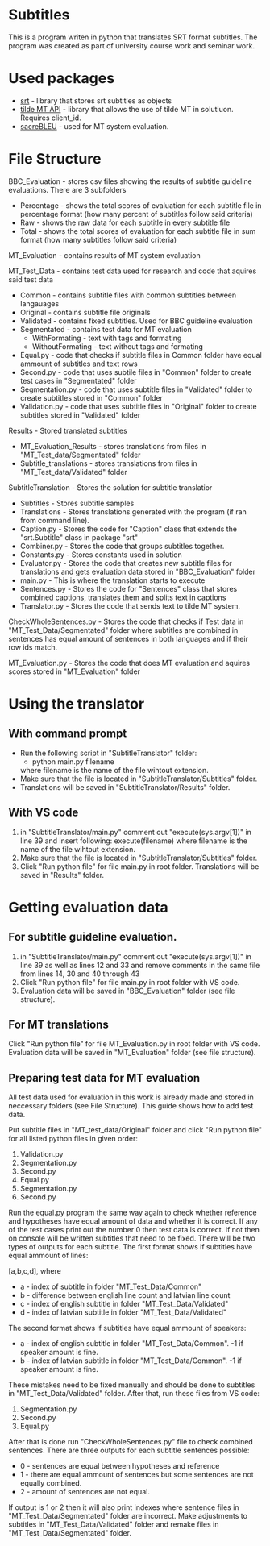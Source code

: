 # Subtitles

<p>This is a program writen in python that translates SRT format subtitles. The program was created as part of university course work and seminar work.</p>

# Used packages
<ul>
<li>
<a href="https://pypi.org/project/srt/">srt</a> - library that stores srt subtitles as objects
</li>
<li>
<a href="https://github.com/tilde-nlp/mt-api-python-demo">tilde MT API</a> - library that allows the use of tilde MT in solutiuon. Requires client_id.
</li>
<li>
<a href="https://pypi.org/project/sacrebleu/">sacreBLEU</a> - used for MT system evaluation.
</li>
</ul>

# File Structure
<p>BBC_Evaluation - stores csv files showing the results of subtitle guideline evaluations. There are 3 subfolders</p>
<ul>
<li>
Percentage - shows the total scores of evaluation for each subtitle file in percentage format (how many percent of subtitles follow said criteria)
</li>
<li>
Raw - shows the raw data for each subtitle in every subtitle file
</li>
<li>
Total - shows the total scores of evaluation for each subtitle file in sum format (how many subtitles follow said criteria)
</li>
</ul>
<p>MT_Evaluation - contains results of MT system evaluation</p>
<p>MT_Test_Data - contains test data used for research and code that aquires said test data</p>
<ul>
<li>
Common - contains subtitle files with common subtitles between langauages
</li>
<li>
Original - contains subtitle file originals
</li>
<li>
Validated - contains fixed subtitles. Used for BBC guideline evaluation
</li>
<li>
Segmentated - contains test data for MT evaluation
  <ul>
  <li>
  WithFormating - text with tags and formating
  </li>
  <li>
  WithoutFormating - text without tags and formating
  </li>
  </ul>
</li>
<li>
Equal.py - code that checks if subtitle files in Common folder have equal ammount of subtitles and text rows
</li>
<li>
Second.py - code that uses subtile files in "Common" folder to create test cases in "Segmentated" folder
</li>
<li>
Segmentation.py - code that uses subtitle files in "Validated" folder to create subtitles stored in "Common" folder
</li>
<li>
Validation.py - code that uses subtitle files in "Original" folder to create subtitles stored in "Validated" folder
</li>
</ul>
<p>Results - Stored translated subtitles</p>
<ul>
<li>
MT_Evaluation_Results - stores translations from files in "MT_Test_data/Segmentated" folder
</li>
<li>
Subtitle_translations - stores translations from files in "MT_Test_data/Validated" folder
</li>
</ul>
<p>SubtitleTranslation - Stores the solution for subtitle translatior</p>
<ul>
<li>
Subtitles - Stores subtitle samples
</li>
<li>
Translations - Stores translations generated with the program (if ran from command line).
</li>
<li>
Caption.py - Stores the code for "Caption" class that extends the "srt.Subtitle" class in package "srt"
</li>
<li>
Combiner.py - Stores the code that groups subtitles together.
</li>
<li>
Constants.py - Stores constants used in solution
</li>
<li>
Evaluator.py - Stores the code that creates new subtitle files for translations and gets evaluation data stored in "BBC_Evaluation" folder
</li>
<li>
main.py - This is where the translation starts to execute
</li>
<li>
Sentences.py - Stores the code for "Sentences" class that stores combined captions, translates them and splits text in captions
</li>
<li>
Translator.py - Stores the code that sends text to tilde MT system.
</li>
</ul>

<p>CheckWholeSentences.py - Stores the code that checks if Test data in "MT_Test_Data/Segmentated" folder where subtitles are combined in sentences has equal amount of sentences in both languages and if their row ids match.</p>
<p>MT_Evaluation.py - Stores the code that does MT evaluation and aquires scores stored in "MT_Evaluation" folder</p>

# Using the translator
## With command prompt
<ul>
<li>
Run the following script in "SubtitleTranslator" folder:
  <ul>
  <li>
  python main.py filename
  </li>
  </ul>
where filename is the name of the file wihtout extension.
</li>
<li>Make sure that the file is located in "SubtitleTranslator/Subtitles" folder.</li>
<li>Translations will be saved in "SubtitleTranslator/Results" folder.</li>
</ul>

## With VS code
<ol>
<li>in "SubtitleTranslator/main.py" comment out "execute(sys.argv[1])" in line 39 and insert following: execute(filename) where filename is the name of the file wihtout extension.</li>
<li>Make sure that the file is located in "SubtitleTranslator/Subtitles" folder.</li>
<li>Click "Run python file" for file main.py in root folder. Translations will be saved in "Results" folder.</li>
</ol>

# Getting evaluation data
## For subtitle guideline evaluation.
<ol>
<li>in "SubtitleTranslator/main.py" comment out "execute(sys.argv[1])" in line 39 as well as lines 12 and 33 and remove comments in the same file from lines 14, 30 and 40 through 43</li>
<li>Click "Run python file" for file main.py in root folder with VS code.</li>
<li>Evaluation data will be saved in "BBC_Evaluation" folder (see file structure).</li>
</ol>

## For MT translations
<p>Click "Run python file" for file MT_Evaluation.py in root folder with VS code. Evaluation data will be saved in "MT_Evaluation" folder (see file structure).</p>

## Preparing test data for MT evaluation
<p>All test data used for evaluation in this work is already made and stored in neccessary folders (see File Structure). This guide shows how to add test data.</p>
<p>Put subtitle files in "MT_test_data/Original" folder and click "Run python file" for all listed python files in given order:</p>
<ol>
<li>Validation.py</li>
<li>Segmentation.py</li>
<li>Second.py</li>
<li>Equal.py</li>
<li>Segmentation.py</li>
<li>Second.py</li>
</ol>
<p>Run the equal.py program the same way again to check whether reference and hypotheses have equal amount of data and whether it is correct. If any of the test cases print out the number 0 then test data is correct. If not then on console will be written subtitles that need to be fixed. There will be two types of outputs for each subtitle. The first format shows if subtitles have equal ammount of lines:</p>
<p>[a,b,c,d], where</p>
<ul>
  <li>a - index of subtitle in folder "MT_Test_Data/Common"</li>
  <li>b - difference between english line count and latvian line count</li>
  <li>c - index of english subtitle in folder "MT_Test_Data/Validated"</li>
  <li>d - index of latvian subtitle in folder "MT_Test_Data/Validated"</li>
</ul>
<p>The second format shows if subtitles have equal ammount of speakers:</p>
<ul>
  <li>a - index of english subtitle in folder "MT_Test_Data/Common". -1 if speaker amount is fine.</li>
  <li>b - index of latvian subtitle in folder "MT_Test_Data/Common". -1 if speaker amount is fine.</li>
</ul>
<p>These mistakes need to be fixed manually and should be done to subtitles in "MT_Test_Data/Validated" folder. After that, run these files from VS code:</p>
<ol>
<li>Segmentation.py</li>
<li>Second.py</li>
<li>Equal.py</li>
</ol>
<p>After that is done run "CheckWholeSentences.py" file to check combined sentences. There are three outputs for each subtitle sentences possible:
<ul>
  <li>0 - sentences are equal between hypotheses and reference</li>
  <li>1 - there are equal ammount of sentences but some sentences are not equally combined.</li>
  <li>2 - amount of sentences are not equal.</li>
</ul>
<p>If output is 1 or 2 then it will also print indexes where sentence files in "MT_Test_Data/Segmentated" folder are incorrect. Make adjustments to subtitles in "MT_Test_Data/Validated" folder and remake files in "MT_Test_Data/Segmentated" folder.</p>
